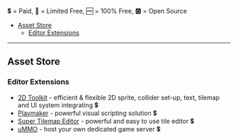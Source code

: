 :heavy_dollar_sign: = Paid,
:triangular_flag_on_post: = Limited Free,
:free: = 100% Free,
:o2: = Open Source


- [Asset Store](#asset-store)
  - [Editor Extensions](#editor-extensions)
  
  
--------

Asset Store
--------

### Editor Extensions

* [2D Toolkit](https://www.assetstore.unity3d.com/en/#!/content/908) -  efficient & flexible 2D sprite, collider set-up, text, tilemap and UI system integrating :heavy_dollar_sign:
* [Playmaker](https://www.assetstore.unity3d.com/en/#!/content/368) - powerful visual scripting solution :heavy_dollar_sign:
* [Super Tilemap Editor](https://www.assetstore.unity3d.com/en/#!/content/56339) -  powerful and easy to use tile editor :heavy_dollar_sign:
* [uMMO](https://www.assetstore.unity3d.com/en/#!/content/13867) - host your own dedicated game server :heavy_dollar_sign:
